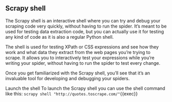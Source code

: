 ## Scrapy shell
The Scrapy shell is an interactive shell where you can try and debug your scraping code very quickly, without having to run the spider. It’s meant to be used for testing data extraction code, but you can actually use it for testing any kind of code as it is also a regular Python shell.

The shell is used for testing XPath or CSS expressions and see how they work and what data they extract from the web pages you’re trying to scrape. It allows you to interactively test your expressions while you’re writing your spider, without having to run the spider to test every change.

Once you get familiarized with the Scrapy shell, you’ll see that it’s an invaluable tool for developing and debugging your spiders.

Launch the shell
To launch the Scrapy shell you can use the shell command like this:
`scrapy shell "http://quotes.toscrape.com/"`{{exec}}

